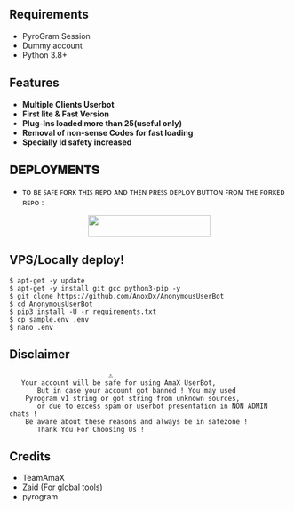 ## Requirements 

- PyroGram Session
- Dummy account
- Python 3.8+

## Features 

- **Multiple Clients Userbot**
- **First lite & Fast Version**
- **Plug-Ins loaded more than 25(useful only)**
- **Removal of non-sense Codes for fast loading**
- **Specially Id safety increased**


## 𝐃𝐄𝐏𝐋𝐎𝐘𝐌𝐄𝐍𝐓𝐒

- ᴛᴏ ʙᴇ ꜱᴀꜰᴇ ꜰᴏʀᴋ ᴛʜɪꜱ ʀᴇᴘᴏ ᴀɴᴅ ᴛʜᴇɴ ᴘʀᴇꜱꜱ ᴅᴇᴘʟᴏʏ ʙᴜᴛᴛᴏɴ ꜰʀᴏᴍ ᴛʜᴇ ꜰᴏʀᴋᴇᴅ ʀᴇᴘᴏ :

<p align="center"><a href="https://dashboard.heroku.com/new?template=https://github.com/AnoxDx/AnonymousUserBot"> <img src="https://img.shields.io/badge/Deploy%20On%20Heroku-black?style=for-the-badge&logo=heroku" width="220" height="38.45"/></a></p>


## VPS/Locally deploy!
```console
$ apt-get -y update
$ apt-get -y install git gcc python3-pip -y
$ git clone https://github.com/AnoxDx/AnonymousUserBot
$ cd AnonymousUserBot
$ pip3 install -U -r requirements.txt
$ cp sample.env .env
$ nano .env
```


## Disclaimer 


```console
                         ⚠️
   Your account will be safe for using AmaX UserBot,
       But in case your account got banned ! You may used
    Pyrogram v1 string or got string from unknown sources,
       or due to excess spam or userbot presentation in NON ADMIN chats !
    Be aware about these reasons and always be in safezone !
       Thank You For Choosing Us !
```

## Credits 
- TeamAmaX
- Zaid (For global tools)
- pyrogram
